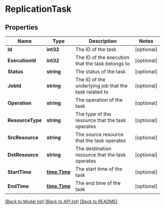 # ReplicationTask

## Properties

Name | Type | Description | Notes
------------ | ------------- | ------------- | -------------
**Id** | **int32** | The ID of the task | [optional] 
**ExecutionId** | **int32** | The ID of the execution that the task belongs to | [optional] 
**Status** | **string** | The status of the task | [optional] 
**JobId** | **string** | The ID of the underlying job that the task related to | [optional] 
**Operation** | **string** | The operation of the task | [optional] 
**ResourceType** | **string** | The type of the resource that the task operates | [optional] 
**SrcResource** | **string** | The source resource that the task operates | [optional] 
**DstResource** | **string** | The destination resource that the task operates | [optional] 
**StartTime** | [**time.Time**](time.Time.md) | The start time of the task | [optional] 
**EndTime** | [**time.Time**](time.Time.md) | The end time of the task | [optional] 

[[Back to Model list]](../README.md#documentation-for-models) [[Back to API list]](../README.md#documentation-for-api-endpoints) [[Back to README]](../README.md)


